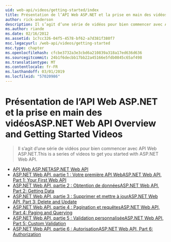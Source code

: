 ```yaml
---
uid: web-api/videos/getting-started/index
title: Présentation de l’API Web ASP.NET et la prise en main des vidéos | Microsoft Docs
author: rick-anderson
description: Il s’agit d’une série de vidéos pour bien commencer avec API Web ASP.NET.
ms.author: riande
ms.date: 02/16/2012
ms.assetid: 1c7cc326-04f5-4578-bf62-a7d381f380f7
msc.legacyurl: /web-api/videos/getting-started
msc.type: chapter
ms.openlocfilehash: cfcbe3732a3e3cbd6a210839a318a17ed636d636
ms.sourcegitcommit: 24b1f6decbb17bb22a45166e5fdb0845c65af498
ms.translationtype: MT
ms.contentlocale: fr-FR
ms.lasthandoff: 03/01/2019
ms.locfileid: "57020986"
---
```

<a name="aspnet-web-api-overview-and-getting-started-videos"></a><span data-ttu-id="644d3-103">Présentation de l’API Web ASP.NET et la prise en main des vidéos</span><span class="sxs-lookup"><span data-stu-id="644d3-103">ASP.NET Web API Overview and Getting Started Videos</span></span>
====================
> <span data-ttu-id="644d3-104">Il s’agit d’une série de vidéos pour bien commencer avec API Web ASP.NET.</span><span class="sxs-lookup"><span data-stu-id="644d3-104">This is a series of videos to get you started with ASP.NET Web API.</span></span>


- [<span data-ttu-id="644d3-105">API Web ASP.NET</span><span class="sxs-lookup"><span data-stu-id="644d3-105">ASP.NET Web API</span></span>](aspnet-web-api.md)
- [<span data-ttu-id="644d3-106">ASP.NET Web API, partie 1 : Votre première API Web</span><span class="sxs-lookup"><span data-stu-id="644d3-106">ASP.NET Web API, Part 1: Your First Web API</span></span>](your-first-web-api.md)
- [<span data-ttu-id="644d3-107">ASP.NET Web API, partie 2 : Obtention de données</span><span class="sxs-lookup"><span data-stu-id="644d3-107">ASP.NET Web API, Part 2: Getting Data</span></span>](getting-data.md)
- [<span data-ttu-id="644d3-108">ASP.NET Web API, partie 3 : Supprimer et mettre à jour</span><span class="sxs-lookup"><span data-stu-id="644d3-108">ASP.NET Web API, Part 3: Delete and Update</span></span>](delete-and-update.md)
- [<span data-ttu-id="644d3-109">ASP.NET Web API, partie 4 : Pagination et requêtes</span><span class="sxs-lookup"><span data-stu-id="644d3-109">ASP.NET Web API, Part 4: Paging and Querying</span></span>](paging-and-querying.md)
- [<span data-ttu-id="644d3-110">ASP.NET Web API, partie 5 : Validation personnalisée</span><span class="sxs-lookup"><span data-stu-id="644d3-110">ASP.NET Web API, Part 5: Custom Validation</span></span>](custom-validation.md)
- [<span data-ttu-id="644d3-111">ASP.NET Web API, partie 6 : Autorisation</span><span class="sxs-lookup"><span data-stu-id="644d3-111">ASP.NET Web API, Part 6: Authorization</span></span>](authorization.md)
